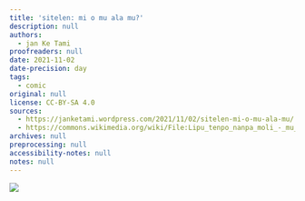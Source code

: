 ```yaml
---
title: 'sitelen: mi o mu ala mu?'
description: null
authors:
  - jan Ke Tami
proofreaders: null
date: 2021-11-02
date-precision: day
tags:
  - comic
original: null
license: CC-BY-SA 4.0
sources:
  - https://janketami.wordpress.com/2021/11/02/sitelen-mi-o-mu-ala-mu/
  - https://commons.wikimedia.org/wiki/File:Lipu_tenpo_nanpa_moli_-_mu_ala_mu.png
archives: null
preprocessing: null
accessibility-notes: null
notes: null
---
```


![](https://upload.wikimedia.org/wikipedia/commons/f/f5/Lipu_tenpo_nanpa_moli_-_mu_ala_mu.png)